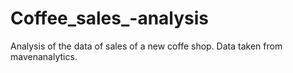 # Coffee_sales_-analysis
Analysis of the data of sales of a new coffe shop.  Data taken from mavenanalytics.
